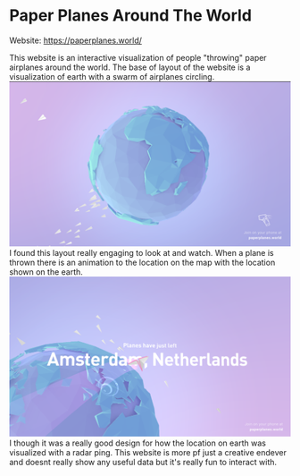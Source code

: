 Paper Planes Around The World
==
Website: https://paperplanes.world/

This website is an interactive visualization of people "throwing" paper airplanes around the world. The base of layout of the website is a visualization of earth with a swarm of airplanes circling.
![Website Base](./images/04-base-view.PNG)
I found this layout really engaging to look at and watch. When a plane is thrown there is an animation to the location on the map with the location shown on the earth.
![Plane Leaving](./images/04-plane-leave.PNG)
I though it was a really good design for how the location on earth was visualized with a radar ping. This website is more pf just a creative endever and doesnt really show any useful data but it's really fun to interact with.